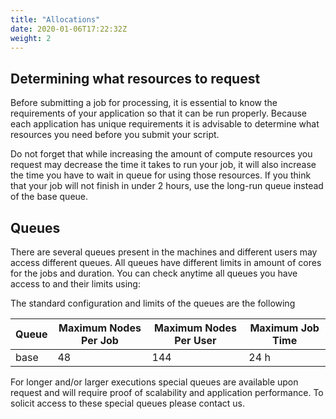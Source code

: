 ```yaml
---
title: "Allocations"
date: 2020-01-06T17:22:32Z
weight: 2
---
```


## Determining what resources to request

Before submitting a job for processing, it is essential to know the requirements of your application so that it can be run properly. Because each application has unique requirements it is advisable to determine what resources you need before you submit your script.

Do not forget that while increasing the amount of compute resources you request may decrease the time it takes to run your job, it will also increase the time you have to wait in queue for using those resources. If you think that your job will not finish in under 2 hours, use the long-run queue instead of the base queue. 

## Queues 

There are several queues present in the machines and different users may access different queues. All queues have different limits in amount of cores for the jobs and duration. You can check anytime all queues you have access to and their limits using:

The standard configuration and limits of the queues are the following


| Queue | Maximum Nodes Per Job | Maximum Nodes Per User | Maximum Job Time |
|---|---|---|---|
|base	 | 48 | 144	| 24 h |


For longer and/or larger executions special queues are available upon request and will require proof of scalability and application performance. To solicit access to these special queues please contact us.

